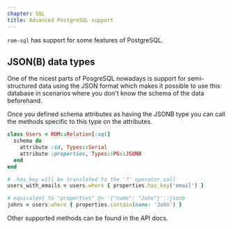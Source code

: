 ```yaml
---
chapter: SQL
title: Advanced PostgreSQL support
---
```


`rom-sql` has support for some features of PostgreSQL.

## JSON(B) data types

One of the nicest parts of PosgreSQL nowadays is support for semi-structured data using the JSON format which makes it possible to use this database in scenarios where you don't know the schema of the data beforehand.

Once you defined schema attributes as having the JSONB type you can call the methods specific to this type on the attributes.

```ruby
class Users < ROM::Relation[:sql]
  schema do
    attribute :id, Types::Serial
    attribute :properties, Types::PG::JSONB
  end
end

# .has_key will be translated to the '?' operator call
users_with_emails = users.where { properties.has_key('email') }

# equivalent to "properties" @> '{"name": "John"}'::jsonb
johns = users.where { properties.contain(name: 'John') }
```

Other supported methods can be found in the API docs.
